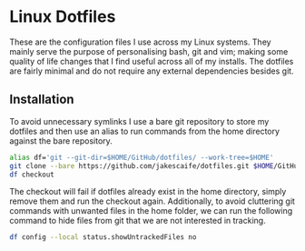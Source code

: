# Linux Dotfiles
These are the configuration files I use across my Linux systems. They mainly
serve the purpose of personalising bash, git and vim; making some quality of
life changes that I find useful across all of my installs. The dotfiles are
fairly minimal and do not require any external dependencies besides git.

## Installation
To avoid unnecessary symlinks I use a bare git repository to store my dotfiles
and then use an alias to run commands from the home directory against the bare
repository.
```bash
alias df='git --git-dir=$HOME/GitHub/dotfiles/ --work-tree=$HOME'
git clone --bare https://github.com/jakescaife/dotfiles.git $HOME/GitHub/dotfiles
df checkout
```
The checkout will fail if dotfiles already exist in the home directory, simply
remove them and run the checkout again. Additionally, to avoid cluttering git
commands with unwanted files in the home folder, we can run the following
command to hide files from git that we are not interested in tracking.
```bash
df config --local status.showUntrackedFiles no
```
